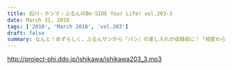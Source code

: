 ```yaml
---
title: 石川・ホンマ・ぶるんのBe-SIDE Your Life! vol.203-3
date: March 31, 2010
tags: ['2010', 'March 2010', 'vol.203']
draft: false
summary: なんと！めずらしく、ぶるんサンから『パン』の差し入れが収録前に！「相変わらず普通の味だ！」との評価も、全員で完食するのでした・・・NAMAE
---
```


http://project-phi.ddo.jp/ishikawa/ishikawa203_3.mp3